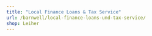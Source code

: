 ```yaml
---
title: "Local Finance Loans & Tax Service"
url: /barnwell/local-finance-loans-und-tax-service/
shop: Leiher
---
```


